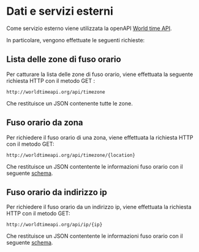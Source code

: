 # Dati e servizi esterni
Come servizio esterno viene utilizzata la openAPI [World time API](http://worldtimeapi.org/).

In particolare, vengono effettuate le seguenti richieste:

## Lista delle zone di fuso orario
Per catturare la lista delle zone di fuso orario, viene effettuata la seguente richiesta HTTP con il metodo GET :

```
http://worldtimeapi.org/api/timezone
```

Che restituisce un JSON contenente tutte le zone.

## Fuso orario da zona
Per richiedere il fuso orario di una zona, viene effettuata la richiesta HTTP con il metodo GET:

```
http://worldtimeapi.org/api/timezone/{location}
```

Che restituisce un JSON contentente le informazioni fuso orario con il seguente [schema](http://worldtimeapi.org/pages/schema).

## Fuso orario da indirizzo ip
Per richiedere il fuso orario da un indirizzo ip, viene effettuata la richiesta HTTP con il metodo GET:

```
http://worldtimeapi.org/api/ip/{ip}
```

Che restituisce un JSON contentente le informazioni fuso orario con il seguente [schema](http://worldtimeapi.org/pages/schema).
